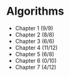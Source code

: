 # Algorithms

* Chapter 1 (9/9)
* Chapter 2 (8/8)
* Chapter 3 (6/6)
* Chapter 4 (11/12)
* Chapter 5 (6/8)
* Chapter 6 (0/10)
* Chapter 7 (4/12)

